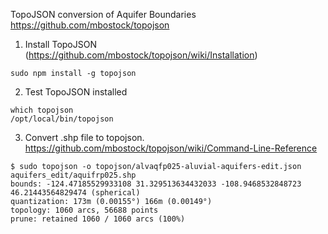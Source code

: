 TopoJSON conversion of Aquifer Boundaries 
https://github.com/mbostock/topojson


1. Install TopoJSON (https://github.com/mbostock/topojson/wiki/Installation)
```
sudo npm install -g topojson
```
2. Test TopoJSON installed
```
which topojson
/opt/local/bin/topojson
```
3. Convert .shp file to topojson. https://github.com/mbostock/topojson/wiki/Command-Line-Reference
```
$ sudo topojson -o topojson/alvaqfp025-aluvial-aquifers-edit.json aquifers_edit/aquifrp025.shp                        
bounds: -124.47185529933108 31.329513634432033 -108.9468532848723 46.21443564829474 (spherical)
quantization: 173m (0.00155°) 166m (0.00149°)
topology: 1060 arcs, 56688 points
prune: retained 1060 / 1060 arcs (100%)
```
